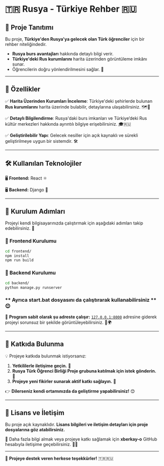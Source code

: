 # 🇹🇷 Rusya - Türkiye Rehber 🇷🇺

## 📌 Proje Tanıtımı

Bu proje, **Türkiye'den Rusya'ya gelecek olan Türk öğrenciler** için bir rehber niteliğindedir.

- **Rusya burs avantajları** hakkında detaylı bilgi verir.
- **Türkiye'deki Rus kurumlarını** harita üzerinden görüntüleme imkânı sunar.
- Öğrencilerin doğru yönlendirilmesini sağlar. 🎯

---

## 🚀 Özellikler
✅ **Harita Üzerinden Kurumları İnceleme**: Türkiye'deki şehirlerde bulunan **Rus kurumlarını** harita üzerinde bulabilir, detaylarına ulaşabilirsiniz. 🗺️📍

✅ **Detaylı Bilgilendirme**: Rusya'daki burs imkanları ve Türkiye’deki Rus kültür merkezleri hakkında ayrıntılı bilgiye erişebilirsiniz. 🎓🇷🇺

✅ **Geliştirilebilir Yapı**: Gelecek nesiller için açık kaynaklı ve sürekli geliştirilmeye uygun bir sistemdir. 🛠️

---

## 🛠️ Kullanılan Teknolojiler

🖥 **Frontend:** React ⚛️

🖥 **Backend:** Django 🐍 

---

## 📌 Kurulum Adımları

Projeyi kendi bilgisayarınızda çalıştırmak için aşağıdaki adımları takip edebilirsiniz. 📌

### 🔹 Frontend Kurulumu
```sh
cd frontend/
npm install
npm run build
```

### 🔹 Backend Kurulumu
```sh
cd backend/
python manage.py runserver
```

### ** Ayrıca start.bat dosyasını da çalıştırarak kullanabilirsiniz ** 😊

🔗 **Program sabit olarak şu adreste çalışır:** [`127.0.0.1:8000`](http://127.0.0.1:8000) adresine giderek projeyi sorunsuz bir şekilde görüntüleyebilirsiniz. 🚀🌍

---

## 🤝 Katkıda Bulunma

💡 Projeye katkıda bulunmak istiyorsanız:

1. **Yetkililerle iletişime geçin.** 📩
2. **Rusya Türk Öğrenci Birliği Proje grubuna katılmak için istek gönderin.** 👥
3. **Projeye yeni fikirler sunarak aktif katkı sağlayın.** 📝

👉 **Dilerseniz kendi ortamınızda da geliştirme yapabilirsiniz!** 😊

---

## 📜 Lisans ve İletişim

Bu proje açık kaynaklıdır. **Lisans bilgileri ve iletişim detayları için proje dosyalarına göz atabilirsiniz.**

📩 Daha fazla bilgi almak veya projeye katkı sağlamak için **xberkay-o** GitHub hesabıyla iletişime geçebilirsiniz. 🚀✨

---

🎉 **Projeye destek veren herkese teşekkürler!** 🇹🇷🇷🇺

